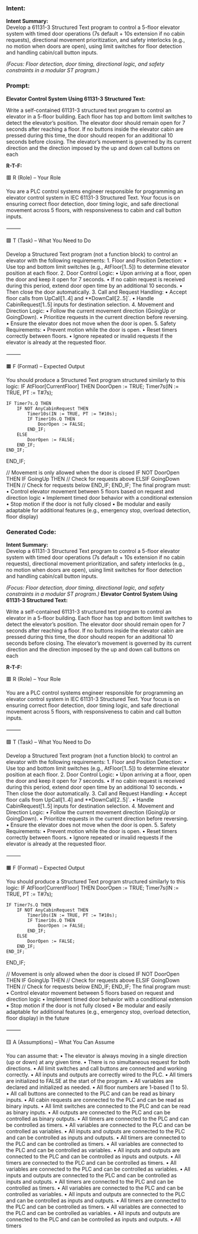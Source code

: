 ### Intent:
**Intent Summary:**  
Develop a 61131-3 Structured Text program to control a 5-floor elevator system with timed door operations (7s default + 10s extension if no cabin requests), directional movement prioritization, and safety interlocks (e.g., no motion when doors are open), using limit switches for floor detection and handling cabin/call button inputs.  

*(Focus: Floor detection, door timing, directional logic, and safety constraints in a modular ST program.)*

### Prompt:
**Elevator Control System Using 61131-3 Structured Text:**

Write a self-contained 61131-3 structured text program to control an elevator in a 5-floor building. Each floor has top and bottom limit switches to detect the elevator’s position. The elevator door should remain open for 7 seconds after reaching a floor. If no buttons inside the elevator cabin are pressed during this time, the door should reopen for an additional 10 seconds before closing. The elevator’s movement is governed by its current direction and the direction imposed by the up and down call buttons on each

**R-T-F:**

🟥 R (Role) – Your Role

You are a PLC control systems engineer responsible for programming an elevator control system in IEC 61131-3 Structured Text. Your focus is on ensuring correct floor detection, door timing logic, and safe directional movement across 5 floors, with responsiveness to cabin and call button inputs.

⸻

🟩 T (Task) – What You Need to Do

Develop a Structured Text program (not a function block) to control an elevator with the following requirements:
	1.	Floor and Position Detection:
	•	Use top and bottom limit switches (e.g., AtFloor[1..5]) to determine elevator position at each floor.
	2.	Door Control Logic:
	•	Upon arriving at a floor, open the door and keep it open for 7 seconds.
	•	If no cabin request is received during this period, extend door open time by an additional 10 seconds.
	•	Then close the door automatically.
	3.	Call and Request Handling:
	•	Accept floor calls from UpCall[1..4] and **DownCall[2..5]`.
	•	Handle CabinRequest[1..5] inputs for destination selection.
	4.	Movement and Direction Logic:
	•	Follow the current movement direction (GoingUp or GoingDown).
	•	Prioritize requests in the current direction before reversing.
	•	Ensure the elevator does not move when the door is open.
	5.	Safety Requirements:
	•	Prevent motion while the door is open.
	•	Reset timers correctly between floors.
	•	Ignore repeated or invalid requests if the elevator is already at the requested floor.

⸻

🟧 F (Format) – Expected Output

You should produce a Structured Text program structured similarly to this logic:
IF AtFloor[CurrentFloor] THEN
    DoorOpen := TRUE;
    Timer7s(IN := TRUE, PT := T#7s);

    IF Timer7s.Q THEN
        IF NOT AnyCabinRequest THEN
            Timer10s(IN := TRUE, PT := T#10s);
            IF Timer10s.Q THEN
                DoorOpen := FALSE;
            END_IF;
        ELSE
            DoorOpen := FALSE;
        END_IF;
    END_IF;
END_IF;

// Movement is only allowed when the door is closed
IF NOT DoorOpen THEN
    IF GoingUp THEN
        // Check for requests above
    ELSIF GoingDown THEN
        // Check for requests below
    END_IF;
END_IF;
The final program must:
	•	Control elevator movement between 5 floors based on request and direction logic
	•	Implement timed door behavior with a conditional extension
	•	Stop motion if the door is not fully closed
	•	Be modular and easily adaptable for additional features (e.g., emergency stop, overload detection, floor display)

### Generated Code:
**Intent Summary:**  
Develop a 61131-3 Structured Text program to control a 5-floor elevator system with timed door operations (7s default + 10s extension if no cabin requests), directional movement prioritization, and safety interlocks (e.g., no motion when doors are open), using limit switches for floor detection and handling cabin/call button inputs.  

*(Focus: Floor detection, door timing, directional logic, and safety constraints in a modular ST program.)*
**Elevator Control System Using 61131-3 Structured Text:**

Write a self-contained 61131-3 structured text program to control an elevator in a 5-floor building. Each floor has top and bottom limit switches to detect the elevator’s position. The elevator door should remain open for 7 seconds after reaching a floor. If no buttons inside the elevator cabin are pressed during this time, the door should reopen for an additional 10 seconds before closing. The elevator’s movement is governed by its current direction and the direction imposed by the up and down call buttons on each

**R-T-F:**

🟥 R (Role) – Your Role

You are a PLC control systems engineer responsible for programming an elevator control system in IEC 61131-3 Structured Text. Your focus is on ensuring correct floor detection, door timing logic, and safe directional movement across 5 floors, with responsiveness to cabin and call button inputs.

⸻

🟩 T (Task) – What You Need to Do

Develop a Structured Text program (not a function block) to control an elevator with the following requirements:
	1.	Floor and Position Detection:
	•	Use top and bottom limit switches (e.g., AtFloor[1..5]) to determine elevator position at each floor.
	2.	Door Control Logic:
	•	Upon arriving at a floor, open the door and keep it open for 7 seconds.
	•	If no cabin request is received during this period, extend door open time by an additional 10 seconds.
	•	Then close the door automatically.
	3.	Call and Request Handling:
	•	Accept floor calls from UpCall[1..4] and **DownCall[2..5]`.
	•	Handle CabinRequest[1..5] inputs for destination selection.
	4.	Movement and Direction Logic:
	•	Follow the current movement direction (GoingUp or GoingDown).
	•	Prioritize requests in the current direction before reversing.
	•	Ensure the elevator does not move when the door is open.
	5.	Safety Requirements:
	•	Prevent motion while the door is open.
	•	Reset timers correctly between floors.
	•	Ignore repeated or invalid requests if the elevator is already at the requested floor.

⸻

🟧 F (Format) – Expected Output

You should produce a Structured Text program structured similarly to this logic:
IF AtFloor[CurrentFloor] THEN
    DoorOpen := TRUE;
    Timer7s(IN := TRUE, PT := T#7s);

    IF Timer7s.Q THEN
        IF NOT AnyCabinRequest THEN
            Timer10s(IN := TRUE, PT := T#10s);
            IF Timer10s.Q THEN
                DoorOpen := FALSE;
            END_IF;
        ELSE
            DoorOpen := FALSE;
        END_IF;
    END_IF;
END_IF;

// Movement is only allowed when the door is closed
IF NOT DoorOpen THEN
    IF GoingUp THEN
        // Check for requests above
    ELSIF GoingDown THEN
        // Check for requests below
    END_IF;
END_IF;
The final program must:
	•	Control elevator movement between 5 floors based on request and direction logic
	•	Implement timed door behavior with a conditional extension
	•	Stop motion if the door is not fully closed
	•	Be modular and easily adaptable for additional features (e.g., emergency stop, overload detection, floor display) in the future

⸻

🟨 A (Assumptions) – What You Can Assume

You can assume that:
	•	The elevator is always moving in a single direction (up or down) at any given time.
	•	There is no simultaneous request for both directions.
	•	All limit switches and call buttons are connected and working correctly.
	•	All inputs and outputs are correctly wired to the PLC.
	•	All timers are initialized to FALSE at the start of the program.
	•	All variables are declared and initialized as needed.
	•	All floor numbers are 1-based (1 to 5).
	•	All call buttons are connected to the PLC and can be read as binary inputs.
	•	All cabin requests are connected to the PLC and can be read as binary inputs.
	•	All limit switches are connected to the PLC and can be read as binary inputs.
	•	All outputs are connected to the PLC and can be controlled as binary outputs.
	•	All timers are connected to the PLC and can be controlled as timers.
	•	All variables are connected to the PLC and can be controlled as variables.
	•	All inputs and outputs are connected to the PLC and can be controlled as inputs and outputs.
	•	All timers are connected to the PLC and can be controlled as timers.
	•	All variables are connected to the PLC and can be controlled as variables.
	•	All inputs and outputs are connected to the PLC and can be controlled as inputs and outputs.
	•	All timers are connected to the PLC and can be controlled as timers.
	•	All variables are connected to the PLC and can be controlled as variables.
	•	All inputs and outputs are connected to the PLC and can be controlled as inputs and outputs.
	•	All timers are connected to the PLC and can be controlled as timers.
	•	All variables are connected to the PLC and can be controlled as variables.
	•	All inputs and outputs are connected to the PLC and can be controlled as inputs and outputs.
	•	All timers are connected to the PLC and can be controlled as timers.
	•	All variables are connected to the PLC and can be controlled as variables.
	•	All inputs and outputs are connected to the PLC and can be controlled as inputs and outputs.
	•	All timers
